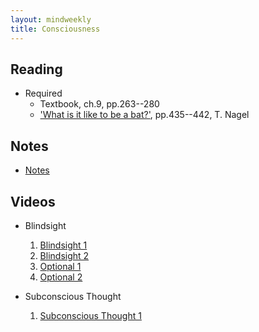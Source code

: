 ```yaml
---
layout: mindweekly
title: Consciousness
---
```


## Reading

+ Required
  + Textbook, ch.9, pp.263--280
  + ['What is it like to be a bat?'](Nagel.pdf), pp.435--442, T. Nagel

## Notes
+ [Notes](notes)

## Videos

+ Blindsight
  1. [Blindsight 1](https://www.youtube.com/watch?v=R4SYxTecL8E)
  2. [Blindsight 2](https://www.youtube.com/watch?v=GwGmWqX0MnM)
  3. [Optional 1](https://www.youtube.com/watch?v=ny5qMKTcURE)
  4. [Optional 2](http://www.bbc.com/future/story/20150925-blindsight-the-strangest-form-of-consciousness)

+ Subconscious Thought
  1. [Subconscious Thought 1](https://www.youtube.com/watch?v=SomZ6aViWGY)

  

